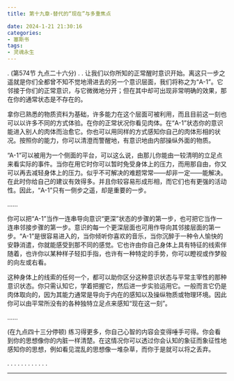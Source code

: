 ```yaml
---
title: 第十九章-替代的“现在”与多重焦点

date: 2024-1-21 21:30:16
categories: 
- 塞斯书
tags:
- 灵魂永生
---
```


.
(第574节 九点二十六分) 
.
.
让我们以你所知的正常醒时意识开始。离这只一步之遥就是你们全都曾不知不觉地滑进去的另一个意识层面，我们将称之为“A-1”。它邻接于你们的正常意识，与它微微地分开；但在其中却可出现非常明确的效果，那在你的通常状态是不存在的。

拿你已熟悉的物质资料为基础，许多能力在这个层面可被利用，而且目前这一刻也可以以许多不同的方式体验。在你的正常状况你看见肉体。在“A-1”状态你的意识能进入别人的肉体而治愈它。你也可以用同样的方式感知你自己的肉体形相的状况。按照你的能力，你可以清澄而警醒地，有意识地由内部操纵外面的物质。

“A-1”可以被用为一个侧面的平台，可以这么说，由那儿你能由一较清明的立足点来看实际的事件。当你在用它时你可以暂时免受身体上的压力，而用那自由，你又可以再去减轻身体上的压力。似乎不可解决的难题常常——却非一定——能解决。在此时你给自己的建议有效得多。并且你较容易形成形相，而它们也有更强的活动性。因此，“A-1”只有一侧步之遥，却是重要的一步。

……

你可以把“A-1”当作一连串导向意识“更深”状态的步骤的第一步，也可把它当作一连串邻接步骤的第一步。意识的每一个更深层面也可用作导向其邻接层面的第一步。“A-1”是很容易进入的，当你倾听你喜欢的音乐，当你沉醉于一种令人愉快的安静消遣，你就能感受到那不同的感觉。它也许由你自己身体上具有特征的线索伴随着，也许你以某种样子轻扣手指，也许有一种特定的手势，你可以瞪视或作梦般的向左或右看。

这种身体上的线索的任何一个，都可以助你区分这种意识状态与平常主宰性的那种意识状态。你只需认知它，学着把握它，然后进一步实验运用它。一般而言它仍是肉体取向的，因为其能力通常是导向于内在的感知以及操纵物质或物理环境。因此你可以由平常所没有的各种独特立足点来感知“现在这一刻”。

……

(在九点四十三分停顿) 
练习得更多，你自己心智的内容会变得唾手可得。你会看到你的思想像你的内脏一样清楚。在这情况你可以透过你会认知的象征而象征性地感知你的思想，例如看见混乱的思想像一堆杂草，而你于是就可以将之丢弃。

.
.
.
.
.
.
.
.
.
.
.
.




---